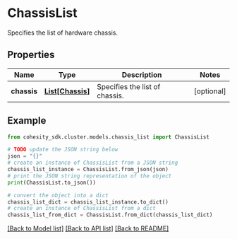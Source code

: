 # ChassisList

Specifies the list of hardware chassis.

## Properties

Name | Type | Description | Notes
------------ | ------------- | ------------- | -------------
**chassis** | [**List[Chassis]**](Chassis.md) | Specifies the list of chassis. | [optional] 

## Example

```python
from cohesity_sdk.cluster.models.chassis_list import ChassisList

# TODO update the JSON string below
json = "{}"
# create an instance of ChassisList from a JSON string
chassis_list_instance = ChassisList.from_json(json)
# print the JSON string representation of the object
print(ChassisList.to_json())

# convert the object into a dict
chassis_list_dict = chassis_list_instance.to_dict()
# create an instance of ChassisList from a dict
chassis_list_from_dict = ChassisList.from_dict(chassis_list_dict)
```
[[Back to Model list]](../README.md#documentation-for-models) [[Back to API list]](../README.md#documentation-for-api-endpoints) [[Back to README]](../README.md)


